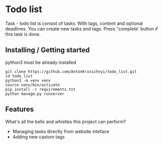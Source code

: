 # Todo list
Task - todo list is consist of tasks. With tags, content and optional deadlines. You can create new tasks and tags.
Press "complete' button if this task is done.

## Installing / Getting started

python3 must be already installed

```shell
git clone https://github.com/AntonKrinichnyi/todo_list.git
cd todo_list
python3 -m venv venv
source venv/bin/activate
pip install -r requirements.txt
python manage.py runserver
```

## Features

What's all the bells and whistles this project can perform?
* Managing tasks directly from website inteface 
* Adding new castom tags
